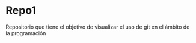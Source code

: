 # Repo1
Repositorio que tiene el objetivo de visualizar el uso de git en el ámbito de la programación
